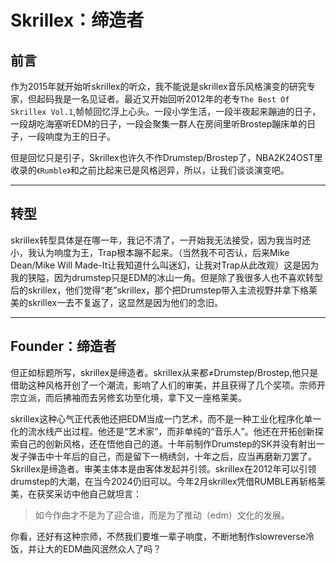 # Skrillex：缔造者

## 前言

作为2015年就开始听skrillex的听众，我不能说是skrillex音乐风格演变的研究专家，但起码我是一名见证者。最近又开始回听2012年的老专`The Best Of Skrillex Vol.1`,帧帧回忆浮上心头。一段小学生活，一段半夜起来蹦迪的日子，一段胡吃海塞听EDM的日子，一段会聚集一群人在房间里听Brostep蹦床单的日子，一段响度为王的日子。

但是回忆只是引子，Skrillex也许久不作Drumstep/Brostep了，NBA2K24OST里收录的`《Rumble》`和之前比起来已是风格迥异，所以，让我们谈谈演变吧。

---

## 转型

skrillex转型具体是在哪一年，我记不清了，一开始我无法接受，因为我当时还小，我认为响度为王，Trap根本蹦不起来。（当然我不可否认，后来Mike Dean/Mike Will Made-It让我知道什么叫迷幻，让我对Trap从此改观）这是因为我的狭隘，因为drumstep只是EDM的冰山一角。但是除了我很多人也不喜欢转型后的skrillex，他们觉得“老”skrillex，那个把Drumstep带入主流视野并拿下格莱美的skrillex一去不复返了，这显然是因为他们的念旧。

---

## Founder：缔造者

但正如标题所写，skrillex是缔造者。skrillex从来都≠Drumstep/Brostep,他只是借助这种风格开创了一个潮流，影响了人们的审美，并且获得了几个奖项。宗师开宗立派，而后拂袖而去另修玄功至化境，拿下又一座格莱美。

skrillex这种心气正代表他还把EDM当成一门艺术，而不是一种工业化程序化单一化的流水线产出过程。他还是“艺术家”，而非单纯的“音乐人”。他还在开拓创新探索自己的创新风格，还在悟他自己的道。十年前制作Drumstep的SK并没有射出一发子弹击中十年后的自己，而是留下一柄绣剑，十年之后，应当再磨新刀罢了。Skrillex是缔造者。审美主体本是由客体发起并引领。skrillex在2012年可以引领drumstep的大潮，在当今2024仍旧可以。今年2月skrillex凭借RUMBLE再斩格莱美，在获奖采访中他自己就坦言：

> 如今作曲才不是为了迎合谁，而是为了推动（edm）文化的发展。

你看，还好有这种宗师，不然我们要堆一辈子响度，不断地制作slowreverse冷饭，并让大的EDM曲风泯然众人了吗？

